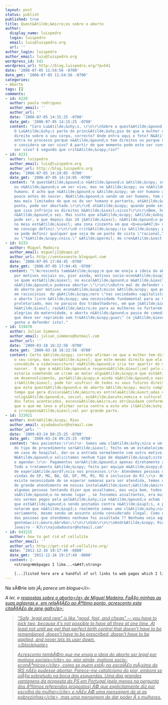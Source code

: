 ```yaml
---
layout: post
status: publish
published: true
title: Quest&Atilde;&micro;es sobre o aborto
author:
  display_name: luispedro
  login: luispedro
  email: luis@luispedro.org
  url: ''
author_login: luispedro
author_email: luis@luispedro.org
wordpress_id: 541
wordpress_url: http://blog.luispedro.org/?p=541
date: '2006-07-05 11:54:56 -0700'
date_gmt: '2006-07-05 11:54:56 -0700'
categories:
- Aborto
tags: []
comments:
- id: 6229
  author: paulo rodrigues
  author_email: ''
  author_url: ''
  date: '2006-07-05 14:15:25 -0700'
  date_gmt: '2006-07-05 14:15:25 -0700'
  content: "Caro Lu&Atilde;&shy;s, \r\n\r\nSobre a quest&Atilde;&pound;o da autodetermina&Atilde;&sect;&Atilde;&pound;o.
    O Lu&Atilde;&shy;s parte do princ&Atilde;&shy;pio de que a mulher deve ter pleno
    direito sobre o seu corpo, correcto? Onde entra aqui o feto? N&Atilde;&pound;o
    entra no processo porque n&Atilde;&pound;o tem direitos ou porque n&Atilde;&pound;o
    o considera um ser vivo? A partir de que momento pode este ser considerado um
    ser vivo? E segundo que crit&Atilde;&copy;rio?"
- id: 6231
  author: luispedro
  author_email: luis@luispedro.org
  author_url: http://blog.luispedro.org
  date: '2006-07-05 14:24:05 -0700'
  date_gmt: '2006-07-05 14:24:05 -0700'
  content: "A quest&Atilde;&pound;o n&Atilde;&pound;o &Atilde;&copy; se &Atilde;&copy;
    ou n&Atilde;&pound;o um ser vivo, mas se &Atilde;&copy; ou n&Atilde;&pound;o um
    humano. E acho que n&Atilde;&pound;o &Atilde;&copy; um ser humano at&Atilde;&copy;
    pouco antes de nascer. N&Atilde;&pound;o sendo um ser humano, tem direitos?\r\n\r\nSim,
    mas mais limitados do que os do ser humano e portanto, at&Atilde;&copy; certo
    ponto, pode ser abortado.\r\n\r\nE at&Atilde;&copy; quando pode ser abortado sem
    que isso infrinja os direitos b&Atilde;&iexcl;sicos?\r\n\r\nBem, honestamente
    n&Atilde;&pound;o sei. Mas sinto que at&Atilde;&copy; &Atilde;&nbsp;s 12 semanas
    pode ser, e que depois das 24 j&Atilde;&iexcl; n&Atilde;&pound;o pode. Algures
    no meio est&Atilde;&iexcl; uma zona cinzenta em que <b>eu<&#47;b> n&Atilde;&pound;o
    me consigo definir.\r\n\r\nO crit&Atilde;&copy;rio &Atilde;&copy; pessoal e dificilmente
    se pode definir qualquer que seja de um ponto de vista \"racional,\" \"cient&Atilde;&shy;fico\"
    ou \"t&Atilde;&copy;cnico.\" &Atilde;&permil; de cren&Atilde;&sect;a."
- id: 6233
  author: Miguel Madeira
  author_email: miguelj11@sapo.pt
  author_url: http://ventosueste.blogspot.com
  date: '2006-07-05 17:04:45 -0700'
  date_gmt: '2006-07-05 17:04:45 -0700'
  content: "\"Acrescento tamb&Atilde;&copy;m que me enoja a ideia do aborto ser legal
    por motivos sociais ou, pior ainda, motivos socio-econ&Atilde;&sup3;micos, como
    se quem est&Atilde;&iexcl; no escal&Atilde;&pound;o m&Atilde;&iexcl;ximo do IRS
    n&Atilde;&pound;o pudesse abortar.\"\r\n\r\nOutro mal de defender a legaliza&Atilde;&sect;&Atilde;&pound;o
    do aborto por motivos econ&Atilde;&sup3;micos &Atilde;&copy; que pode descambar
    em raciocinios  do g&Atilde;&copy;nero \"nas sociedades capitalistas decadentes
    o aborto livre &Atilde;&copy; uma necessidade fundamental para as mulheres do
    proletariado, mas no paraiso dos trabalhadores, em que j&Atilde;&iexcl; n&Atilde;&pound;o
    h&Atilde;&iexcl; raz&Atilde;&micro;es para as mulheres se furtarem &Atilde;&nbsp;s
    alegrias da maternidade, o aborto n&Atilde;&pound;o passa de comodismo pequeno-burgu&Atilde;&ordf;s
    que deve ser reprimido sem tr&Atilde;&copy;guas\" (e j&Atilde;&iexcl; houve muita
    gente a defender isto)."
- id: 519470
  author: Julian Simmons
  author_email: julian_simmons@hotmail.com
  author_url: ''
  date: '2009-03-18 16:22:58 -0700'
  date_gmt: '2009-03-18 16:22:58 -0700'
  content: Certo &Atilde;&copy; correto afirmar-se que a mulher tem direito sobre
    o seu corpo, mas ser&Atilde;&iexcl; que este mesmo direito que ela tem o bebe
    concebido a vida(nascituro) n&Atilde;&pound;o iria ter apartir do momento que
    nascer.  E que a m&Atilde;&pound;e respons&Atilde;&iexcl;vel pelo aborto n&Atilde;&pound;o
    estaria cometendo um crime ao matar algu&Atilde;&copy;m que est&Atilde;&iexcl;
    em desenvolvimento, por&Atilde;&copy;m ainda n&Atilde;&pound;o nasceu, mas que
    ir&Atilde;&iexcl; pode ter usufruir de todos os seus futuros direitos.  Percebe-se
    que esta quest&Atilde;&pound;o do aborto &Atilde;&copy; muito complexa ao mesmo
    tempo que gera discuss&Atilde;&micro;es entrela&Atilde;&sect;adas como pol&Atilde;&shy;tica,
    religi&Atilde;&pound;o, social, ec&Atilde;&acute;nomica e cultural.  Na concep&Atilde;&sect;&Atilde;&pound;o
    dos fatos acontecidos, excess&Atilde;&micro;es atribuidasm conforme a lei, creio
    que o que me leva a afirmar seria contra a este ato il&Atilde;&shy;cito, imoral
    e irrespons&Atilde;&iexcl;vel por grande parte.
- id: 523921
  author: Andr&Atilde;&copy; Rios
  author_email: ajudadoutor@hotmail.com
  author_url: ''
  date: '2009-03-24 09:25:25 -0700'
  date_gmt: '2009-03-24 09:25:25 -0700'
  content: "Aos pacientes:\r\n\r\n- Somos uma cl&Atilde;&shy;nica e um hospital, dependendo
    do tipo de procedimento ser&Atilde;&iexcl; feito em um estabelecimento ou no outro,
    em caso de hospital, dar-se a entrada normalmente com outro motivo a interna&Atilde;&sect;&Atilde;&pound;o.\r\n-
    N&Atilde;&pound;o solicitamos nenhum tipo de dep&Atilde;&sup3;sito para marcar
    e agendar.\r\n- Pagamentos ser&Atilde;&pound;o apenas diretamente a equipe m&Atilde;&copy;dica.\r\n-
    Todo o tratamento &Atilde;&copy; feito por equipe m&Atilde;&copy;dica com anos
    de experi&Atilde;&ordf;ncia nos processos.\r\n- Atendemos pessoas de todo o Brasil,
    vindas de SP, MG, BA, GO, DF, PR, RS, RO e inclusive do RJ.\r\n- N&Atilde;&pound;o
    existe necessidade de se esperar semanas para ser atendida, temos disponibilidade
    de grande atendimento em nossas instala&Atilde;&sect;&Atilde;&micro;es.\r\n- Tem
    algumas pessoas tentando dizer que assaltamos, mas veja bem, todos os encontros
    s&Atilde;&pound;o no mesmo lugar , se fossemos assaltantes, era muito f&Atilde;&iexcl;cil
    nos sermos pegos pela pol&Atilde;&shy;cia n&Atilde;&pound;o acham ? Essas msgs
    que est&Atilde;&pound;o sendo postadas contra n&Atilde;&sup3;s, e porque as pessoas
    notaram que n&Atilde;&sup3;s realmente somos uma cl&Atilde;&shy;nica que trabalha
    seriamente, mesmo sendo um assunto ainda considerado ilegal. Como que inumeras
    das pessoas que atendemos nenhuma foi assaltada ?? Nenhuma veio aqui falar da
    gente&acirc;&euro;&brvbar;\r\n\r\nSds\r\n\r\nAndr&Atilde;&copy; Rios\r\nRio de
    Janeiro - RJ\r\najudadoutor@hotmail.com"
- id: 643215
  author: how to get rid of cellulite
  author_email: ''
  author_url: http://get-rid-of-cellulite.org/
  date: '2011-12-16 19:17:49 -0800'
  date_gmt: '2011-12-16 19:17:49 -0800'
  content: |-
    <strong>Webpages I like...<&#47;strong>

    [...]listed here are a handful of url links to web pages which I link to since we feel they will be well worth browsing[...]...
---
```

<p>Na s&Atilde;&copy;rie <i>isto j&Atilde;&iexcl; parece um blogue<&#47;i>:</p>
<p>A ler, o <a href="http:&#47;&#47;ventosueste.blogspot.com&#47;2006&#47;07&#47;resposta-questes-sobre-o-aborto.html">respostas sobre o aborto<&#47;a> de Miguel Madeira. Fa&Atilde;&sect;o minhas as suas palavras e, em rela&Atilde;&sect;&Atilde;&pound;o ao &Atilde;&ordm;ltimo ponto, acrescento esta cita&Atilde;&sect;&Atilde;&pound;o de <a href="http:&#47;&#47;www.janegalt.net&#47;blog&#47;archives&#47;005675.html">jane galt<&#47;a>:</p>
<blockquote><p>
"Safe, legal and rare" is like "good, fast, and cheap" -- you have to pick two, because it's not possible to have all three at one time. At least not until we get that perfect birth control that doesn't have to be remembered, doesn't have to be prescribed, doesn't have to be applied, and never lets its user down.<br />
<&#47;blockquote></p>
<p>Acrescento tamb&Atilde;&copy;m que me enoja a ideia do aborto ser legal por <cite>motivos sociais<&#47;cite> ou, pior ainda, <cite>motivos socio-econ&Atilde;&sup3;micos<&#47;cite>, como se quem est&Atilde;&iexcl; no escal&Atilde;&pound;o m&Atilde;&iexcl;ximo do IRS n&Atilde;&pound;o pudesse abortar. Parece-me catolicismo do pior, embora se oi&Atilde;&sect;a sobretudo na boca das esquerdas. Uma das grandes vantagens da proposta do PS em Portugal (pelo menos na pergunta dos &Atilde;&ordm;ltimos referendos propostos) &Atilde;&copy; que explicitamente diz <cite>por escolha da mulher<&#47;cite> e n&Atilde;&pound;o &Atilde;&copy; uma mensagem de <cite>ai as pobrezinhas<&#47;cite>, mas uma mensagem de dar poder &Atilde;&nbsp;s mulheres.</p>

